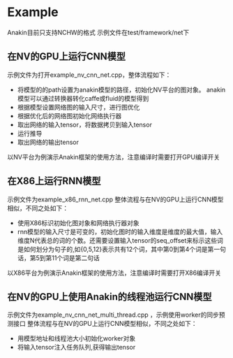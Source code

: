 # Example
Anakin目前只支持NCHW的格式
示例文件在test/framework/net下

## 在NV的GPU上运行CNN模型
示例文件为打开example_nv_cnn_net.cpp，整体流程如下：
- 将模型的的path设置为anakin模型的路径，初始化NV平台的图对象。 anakin模型可以通过转换器转化caffe或fluid的模型得到
- 根据模型设置网络图的输入尺寸，进行图优化
- 根据优化后的网络图初始化网络执行器
- 取出网络的输入tensor，将数据拷贝到输入tensor
- 运行推导
- 取出网络的输出tensor

以NV平台为例演示Anakin框架的使用方法，注意编译时需要打开GPU编译开关

## 在X86上运行RNN模型
示例文件为example_x86_rnn_net.cpp
整体流程与在NV的GPU上运行CNN模型相似，不同之处如下：
- 使用X86标识初始化图对象和网络执行器对象
- rnn模型的输入尺寸是可变的，初始化图时的输入维度是维度的最大值，输入维度N代表总的词的个数。还需要设置输入tensor的seq_offset来标示这些词是如何划分为句子的,如{0,5,12}表示共有12个词，其中第0到第4个词是第一句话，第5到第11个词是第二句话

以X86平台为例演示Anakin框架的使用方法，注意编译时需要打开X86编译开关

## 在NV的GPU上使用Anakin的线程池运行CNN模型
示例文件为example_nv_cnn_net_multi_thread.cpp ，示例使用worker的同步预测接口
整体流程与在NV的GPU上运行CNN模型相似，不同之处如下：
- 用模型地址和线程池大小初始化worker对象
- 将输入tensor注入任务队列,获得输出tensor
